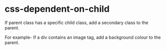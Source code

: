 # css-dependent-on-child
If parent class has a specific child class, add a secondary class to the parent.

For example-
If a div contains an image tag, add a background colour to the parent.
